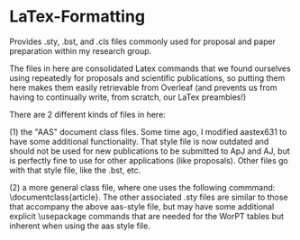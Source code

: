 # LaTex-Formatting
Provides .sty, .bst, and .cls files commonly used for proposal and paper preparation within my research group.

The files in here are consolidated Latex commands that we found ourselves using repeatedly for proposals and scientific publications, so putting them here makes them easily retrievable from Overleaf (and prevents us from having to continually write, from scratch, our LaTex preambles!)

There are 2 different kinds of files in here:  

(1) the "AAS" document class files.  Some time ago, I modified aastex631 to have some additional functionality.  That style file is now outdated and should not be used for new publications to be submitted to ApJ and AJ, but is perfectly fine to use for other applications (like proposals).  Other files go with that style file, like the .bst, etc. 

(2) a more general class file, where one uses the following commmand:  \documentclass{article}. The other associated .sty files are similar to those that accompany the above aas-style file, but may have some additional explicit \usepackage commands that are needed for the WorPT tables but inherent when using the aas style file. 

